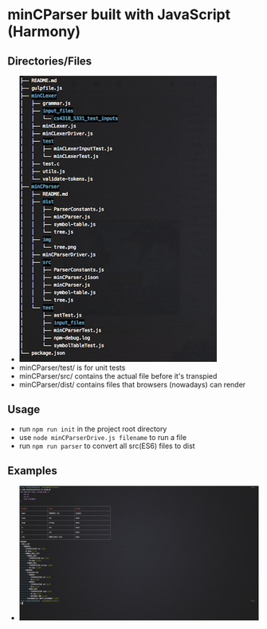 # minCParser built with JavaScript (Harmony)

## Directories/Files
+ ![a](img/tree.png)
+ minCParser/test/ is for unit tests
+ minCParser/src/ contains the actual file before it's transpied
+ minCParser/dist/ contains files that browsers (nowadays) can render

## Usage
+ run `npm run init` in the project root directory
+ use `node minCParserDrive.js filename` to run a file
+ run `npm run parser` to convert all src(ES6) files to dist

## Examples
+ ![ex1](img/ex1.png)

